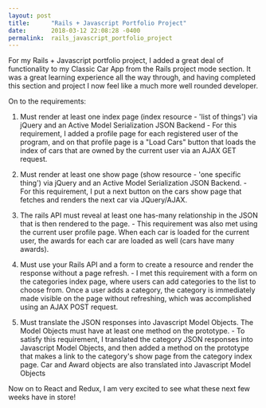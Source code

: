 ```yaml
---
layout: post
title:      "Rails + Javascript Portfolio Project"
date:       2018-03-12 22:08:28 -0400
permalink:  rails_javascript_portfolio_project
---
```



For my Rails + Javascript portfolio project, I added a great deal of functionality to my Classic Car App from the Rails project mode section. It was a great learning experience all the way through, and having completed this section and project I now feel like a much more well rounded developer.

On to the requirements: 

1. Must render at least one index page (index resource - 'list of things') via jQuery and an Active Model Serialization JSON Backend - For this requirement, I added a profile page for each registered user of the program, and on that profile page is a "Load Cars" button that loads the index of cars that are owned by the current user via an AJAX GET request.

2. Must render at least one show page (show resource - 'one specific thing') via jQuery and an Active Model Serialization JSON Backend. - For this requirement, I put a next button on the cars show page that fetches and renders the next car via JQuery/AJAX.

3. The rails API must reveal at least one has-many relationship in the JSON that is then rendered to the page. - This requirement was also met using the current user profile page. When each car is loaded for the current user, the awards for each car are loaded as well (cars have many awards). 

4. Must use your Rails API and a form to create a resource and render the response without a page refresh. - I met this requirement with a form on the categories index page, where users can add categories to the list to choose from. Once a user adds a category, the category is immediately made visible on the page without refreshing, which was accomplished using an AJAX POST request.

5. Must translate the JSON responses into Javascript Model Objects. The Model Objects must have at least one method on the prototype. - To satisfy this requirement, I translated the category JSON responses into Javascript Model Objects, and then added a method on the prototype that makes a link to the category's show page from the category index page. Car and Award objects are also translated into Javascript Model Objects

Now on to React and Redux, I am very excited to see what these next few weeks have in store!




